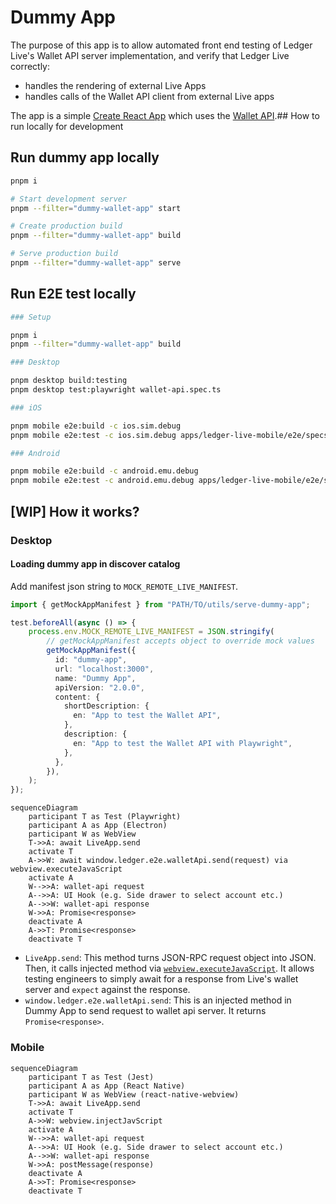 # Dummy App

The purpose of this app is to allow automated front end testing of Ledger Live's Wallet API server implementation, and verify that Ledger Live correctly:

- handles the rendering of external Live Apps
- handles calls of the Wallet API client from external Live apps

The app is a simple [Create React App](https://github.com/facebook/create-react-app) which uses the [Wallet API](https://www.npmjs.com/package/@ledgerhq/wallet-api).## How to run locally for development

## Run dummy app locally

```sh
pnpm i

# Start development server
pnpm --filter="dummy-wallet-app" start

# Create production build
pnpm --filter="dummy-wallet-app" build

# Serve production build
pnpm --filter="dummy-wallet-app" serve
```

## Run E2E test locally

```sh
### Setup

pnpm i
pnpm --filter="dummy-wallet-app" build

### Desktop

pnpm desktop build:testing
pnpm desktop test:playwright wallet-api.spec.ts

### iOS

pnpm mobile e2e:build -c ios.sim.debug
pnpm mobile e2e:test -c ios.sim.debug apps/ledger-live-mobile/e2e/specs/wallet-api.spec.ts

### Android

pnpm mobile e2e:build -c android.emu.debug
pnpm mobile e2e:test -c android.emu.debug apps/ledger-live-mobile/e2e/specs/wallet-api.spec.ts
```

## [WIP] How it works?

### Desktop

#### Loading dummy app in discover catalog

Add manifest json string to `MOCK_REMOTE_LIVE_MANIFEST`.

```typescript
import { getMockAppManifest } from "PATH/TO/utils/serve-dummy-app";

test.beforeAll(async () => {
    process.env.MOCK_REMOTE_LIVE_MANIFEST = JSON.stringify(
        // getMockAppManifest accepts object to override mock values
        getMockAppManifest({
          id: "dummy-app",
          url: "localhost:3000",
          name: "Dummy App",
          apiVersion: "2.0.0",
          content: {
            shortDescription: {
              en: "App to test the Wallet API",
            },
            description: {
              en: "App to test the Wallet API with Playwright",
            },
          },
        }),
    );
});
```

```mermaid
sequenceDiagram
    participant T as Test (Playwright)
    participant A as App (Electron)
    participant W as WebView
    T->>A: await LiveApp.send
    activate T
    A->>W: await window.ledger.e2e.walletApi.send(request) via webview.executeJavaScript
    activate A
    W-->>A: wallet-api request
    A-->>A: UI Hook (e.g. Side drawer to select account etc.)
    A-->>W: wallet-api response
    W->>A: Promise<response>
    deactivate A
    A->>T: Promise<response>
    deactivate T
```

- `LiveApp.send`: This method turns JSON-RPC request object into JSON. Then, it calls injected method via [`webview.executeJavaScript`](https://www.electronjs.org/docs/latest/api/webview-tag#webviewexecutejavascriptcode-usergesture). It allows testing engineers to simply await for a response from Live's wallet server and `expect` against the response.
- `window.ledger.e2e.walletApi.send`: This is an injected method in Dummy App to send request to wallet api server. It returns `Promise<response>`.

### Mobile

```mermaid
sequenceDiagram
    participant T as Test (Jest)
    participant A as App (React Native)
    participant W as WebView (react-native-webview)
    T->>A: await LiveApp.send
    activate T
    A->>W: webview.injectJavScript
    activate A
    W-->>A: wallet-api request
    A-->>A: UI Hook (e.g. Side drawer to select account etc.)
    A-->>W: wallet-api response
    W->>A: postMessage(response)
    deactivate A
    A->>T: Promise<response>
    deactivate T
```
